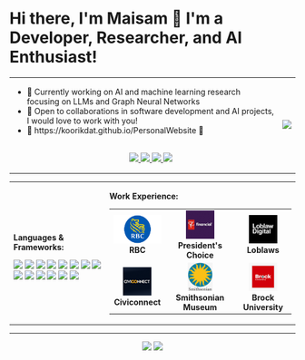 # Hi there, I'm Maisam 👋 I'm a Developer, Researcher, and AI Enthusiast!

<table>
  <tr>
    <td>
      <ul>
        <li>🚀 Currently working on AI and machine learning research focusing on LLMs and Graph Neural Networks</li>
        <li>🤝 Open to collaborations in software development and AI projects, I would love to work with you!</li>
        <li>📧 https://koorikdat.github.io/PersonalWebsite  📧</li>
        <br>
        <p align="center">
            <a href="https://github.com/Koorikdat">
              <img src="https://img.shields.io/badge/GitHub-181717?style=for-the-badge&logo=github&logoColor=white"/>
            </a>
            <a href="https://www.linkedin.com/in/maisam-anjum/">
              <img src="https://img.shields.io/badge/LinkedIn-0077B5?style=for-the-badge&logo=linkedin&logoColor=white"/>
            </a>
            <a href="https://www.instagram.com/koorikdat/">
              <img src="https://img.shields.io/badge/Instagram-E4405F?style=for-the-badge&logo=instagram&logoColor=white"/>
            </a>
            <a href="https://discordapp.com/users/koorikdat">
              <img src="https://img.shields.io/badge/Discord-5865F2?style=for-the-badge&logo=discord&logoColor=white"/>
            </a>
          </p> 
      </ul>
    </td>
    <td>
      <img src="https://media3.giphy.com/media/v1.Y2lkPTc5MGI3NjExazM2Z205eGV3aTFsZ29sbWtjOXh3aG90bnpqMmVibWNtc2t4bWg3NCZlcD12MV9pbnRlcm5hbF9naWZfYnlfaWQmY3Q9Zw/E6jscXfv3AkWQ/giphy.gif" width="200"/>
    </td>
  </tr>
</table>




<table>
  <tr>
    <td>
      <p><b>Languages & Frameworks:</b></p>
      <img src="https://img.shields.io/badge/Python-3776AB?style=for-the-badge&logo=python&logoColor=white"/>
      <img src="https://img.shields.io/badge/Java-007396?style=for-the-badge&logo=java&logoColor=white"/>
      <img src="https://img.shields.io/badge/C%23-239120?style=for-the-badge&logo=c-sharp&logoColor=white"/>
      <img src="https://img.shields.io/badge/C-00599C?style=for-the-badge&logo=c&logoColor=white"/>
      <img src="https://img.shields.io/badge/JavaScript-F7DF1E?style=for-the-badge&logo=javascript&logoColor=black"/>
      <img src="https://img.shields.io/badge/React-61DAFB?style=for-the-badge&logo=react&logoColor=black"/>
      <img src="https://img.shields.io/badge/Angular-DD0031?style=for-the-badge&logo=angular&logoColor=white"/>
      <img src="https://img.shields.io/badge/Django-092E20?style=for-the-badge&logo=django&logoColor=white"/>
      <img src="https://img.shields.io/badge/Docker-2496ED?style=for-the-badge&logo=docker&logoColor=white"/>
      <img src="https://img.shields.io/badge/Flutter-02569B?style=for-the-badge&logo=flutter&logoColor=white"/>
      <img src="https://img.shields.io/badge/NumPy-013243?style=for-the-badge&logo=numpy&logoColor=white"/>
      <img src="https://img.shields.io/badge/PyTorch-EE4C2C?style=for-the-badge&logo=pytorch&logoColor=white"/>
      <img src="https://img.shields.io/badge/Git-F05032?style=for-the-badge&logo=git&logoColor=white"/>
      <img src="https://img.shields.io/badge/SQL-4479A1?style=for-the-badge&logo=postgresql&logoColor=white"/>
    </td>
    <td>
      <p><b>Work Experience:</b></p>
      <table>
        <tr>
          <td align="center">
            <img src="https://raw.githubusercontent.com/Koorikdat/Koorikdat/main/assets/RBC.png" height="50"/>
            <br><b>RBC</b>
          </td>
          <td align="center">
            <img src="https://raw.githubusercontent.com/Koorikdat/Koorikdat/main/assets/PCFinancial.png" height="50"/>
            <br><b>President's Choice</b>
          </td>
          <td align="center">
            <img src="https://raw.githubusercontent.com/Koorikdat/Koorikdat/main/assets/Loblaws.png" height="50"/>
            <br><b>Loblaws</b>
          </td>
        </tr>
        <tr>
          <td align="center">
            <img src="https://raw.githubusercontent.com/Koorikdat/Koorikdat/main/assets/Civiconnect.png" height="50"/>
            <br><b>Civiconnect</b>
          </td>
          <td align="center">
            <img src="https://raw.githubusercontent.com/Koorikdat/Koorikdat/main/assets/Smithsonian.png" height="50"/>
            <br><b>Smithsonian Museum</b>
          </td>
          <td align="center">
            <img src="https://raw.githubusercontent.com/Koorikdat/Koorikdat/main/assets/Brock.png" height="50"/>
            <br><b>Brock University</b>
          </td>
        </tr>
      </table>
    </td>
  </tr>
</table>

---

<p align="center">
  <img src="https://github-readme-stats.vercel.app/api/top-langs/?username=Koorikdat&layout=compact&theme=dark" height="150"/>
  <img src="https://github-readme-streak-stats.herokuapp.com/?user=Koorikdat&theme=dark" height="150"/>
</p>
